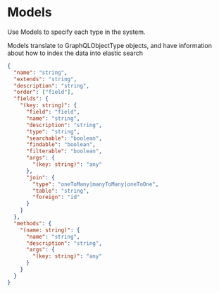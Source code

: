 # Models

Use Models to specify each type in the system.

Models translate to GraphQLObjectType objects, and have information about how to index the data into elastic search

```json
{
  "name": "string",
  "extends": "string",
  "description": "string",
  "order": ["field"],
  "fields": {
    "(key: string)": {
      "field": "field",
      "name": "string",
      "description": "string",
      "type": "string",
      "searchable": "boolean",
      "findable": "boolean",
      "filterable": "boolean",
      "args": {
        "(key: string)": "any" 
      },
      "join": {
        "type": "oneToMany|manyToMany|oneToOne", 
        "table": "string",
        "foreign": "id"
      }  
    } 
  },
  "methods": {
    "(name: string)": {
      "name": "string", 
      "description": "string", 
      "args": {
        "(key: string)": "any" 
      } 
    } 
  } 
}
```

